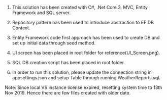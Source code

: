 1. This solution has been created with C#, .Net Core 3, MVC, Entity Framework and SQL server.

2. Repository pattern has been used to introduce abstraction to EF DB Context.

3. Entity Framework code first approach has been used to create DB and set up initial data through seed method.

4. UI screen has been placed in root folder for reference(UI_Screen.png).

5. SQL DB creation script has been placed in root folder.

6. In order to run this solution, please update the connection string in appsettings.json and setup Table through running WeatherReports.sql.


Note: Since local VS instance license expired, resetting system time to 13th Nov 2019. Hence there are few files created with older date.
